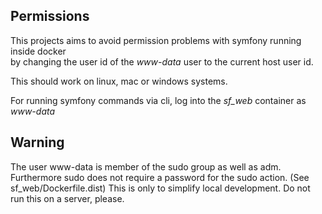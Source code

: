 ## Permissions

This projects aims to avoid permission problems with symfony running inside docker    
by changing the user id of the _www-data_ user to the current host user id.

This should work on linux, mac or windows systems.

For running symfony commands via cli, log into the _sf_web_ container as _www-data_

## Warning
The user www-data is member of the sudo group as well as adm.
Furthermore sudo does not require a password for the sudo action. (See sf_web/Dockerfile.dist)
This is only to simplify local development. 
Do not run this on a server, please.
